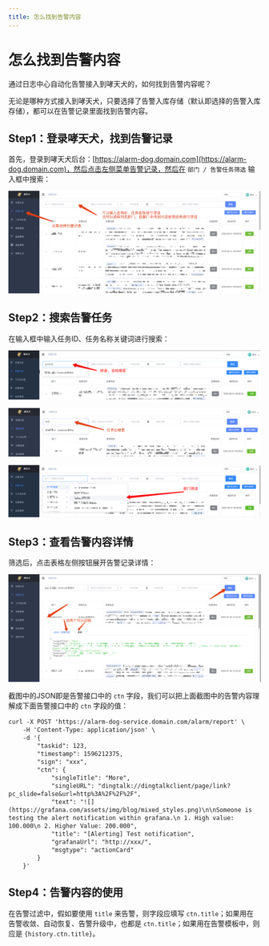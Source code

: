 ```yaml
---
title: 怎么找到告警内容
---
```


# 怎么找到告警内容

通过日志中心自动化告警接入到哮天犬的，如何找到告警内容呢？

无论是哪种方式接入到哮天犬，只要选择了告警入库存储（默认即选择的告警入库存储），都可以在告警记录里面找到告警内容。


## Step1：登录哮天犬，找到告警记录

首先，登录到哮天犬后台：[https://alarm-dog.domain.com](https://alarm-dog.domain.com)，然后点击左侧菜单告警记录，然后在 `部门 / 告警任务筛选` 输入框中搜索：

![图 3](../../images/cca3e526555af2613393429766240bd233bfcf334fdbfa4cbc2eb294cfe0d19d.png)  


## Step2：搜索告警任务

在输入框中输入任务ID、任务名称关键词进行搜索：

![图 4](../../images/cc397f0c17c1036be7afe48f3a9e826c9d55a136b6f62f4c529611797b6b0561.png)  

![图 5](../../images/ff6af3c81ab33f9e1efcbe21a8bc82883b4e2bf550e6bc21703d2356057642ee.png)  

![图 6](../../images/c20f635404e9941107022abe07c1e7631b5faa40077832f2347bcb7802badb6b.png)  


## Step3：查看告警内容详情

筛选后，点击表格左侧按钮展开告警记录详情：

![图 7](../../images/321ba5e0957e911b9e23a135e75c7ebacd133cd47db2963ad800a53d5aaae0c0.png)  

截图中的JSON即是告警接口中的 `ctn` 字段，我们可以把上面截图中的告警内容理解成下面告警接口中的 `ctn` 字段的值：

```shell
curl -X POST 'https://alarm-dog-service.domain.com/alarm/report' \
    -H 'Content-Type: application/json' \
    -d '{
        "taskid": 123,
        "timestamp": 1596212375,
        "sign": "xxx",
        "ctn": {
            "singleTitle": "More",
            "singleURL": "dingtalk://dingtalkclient/page/link?pc_slide=false&url=http%3A%2F%2F%2F",
            "text": "![](https://grafana.com/assets/img/blog/mixed_styles.png)\n\nSomeone is testing the alert notification within grafana.\n 1. High value: 100.000\n 2. Higher Value: 200.000",
            "title": "[Alerting] Test notification",
            "grafanaUrl": "http://xxx/",
            "msgtype": "actionCard"
        }
    }'
```


## Step4：告警内容的使用

在告警过滤中，假如要使用 `title` 来告警，则字段应填写 `ctn.title`；如果用在告警收敛、自动恢复、告警升级中，也都是 `ctn.title`；如果用在告警模板中，则应是 `{history.ctn.title}`。

